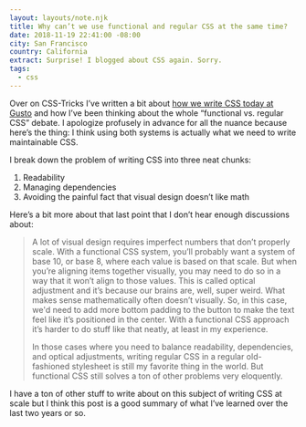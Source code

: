 ```yaml
---
layout: layouts/note.njk
title: Why can’t we use functional and regular CSS at the same time?
date: 2018-11-19 22:41:00 -08:00
city: San Francisco
country: California
extract: Surprise! I blogged about CSS again. Sorry.
tags:
  - css
---
```


Over on CSS-Tricks I’ve written a bit about [how we write CSS today at Gusto](https://css-tricks.com/why-cant-we-use-functional-css-and-regular-css-at-the-same-time/) and how I’ve been thinking about the whole “functional vs. regular CSS” debate. I apologize profusely in advance for all the nuance because here’s the thing: I think using both systems is actually what we need to write maintainable CSS.

I break down the problem of writing CSS into three neat chunks:

1. Readability
2. Managing dependencies
3. Avoiding the painful fact that visual design doesn’t like math

Here’s a bit more about that last point that I don’t hear enough discussions about:

> A lot of visual design requires imperfect numbers that don’t properly scale. With a functional CSS system, you’ll probably want a system of base 10, or base 8, where each value is based on that scale. But when you’re aligning items together visually, you may need to do so in a way that it won’t align to those values. This is called optical adjustment and it’s because our brains are, well, super weird. What makes sense mathematically often doesn’t visually. So, in this case, we'd need to add more bottom padding to the button to make the text feel like it’s positioned in the center. With a functional CSS approach it’s harder to do stuff like that neatly, at least in my experience.
>
> In those cases where you need to balance readability, dependencies, and optical adjustments, writing regular CSS in a regular old-fashioned stylesheet is still my favorite thing in the world. But functional CSS still solves a ton of other problems very eloquently.

I have a ton of other stuff to write about on this subject of writing CSS at scale but I think this post is a good summary of what I’ve learned over the last two years or so.

